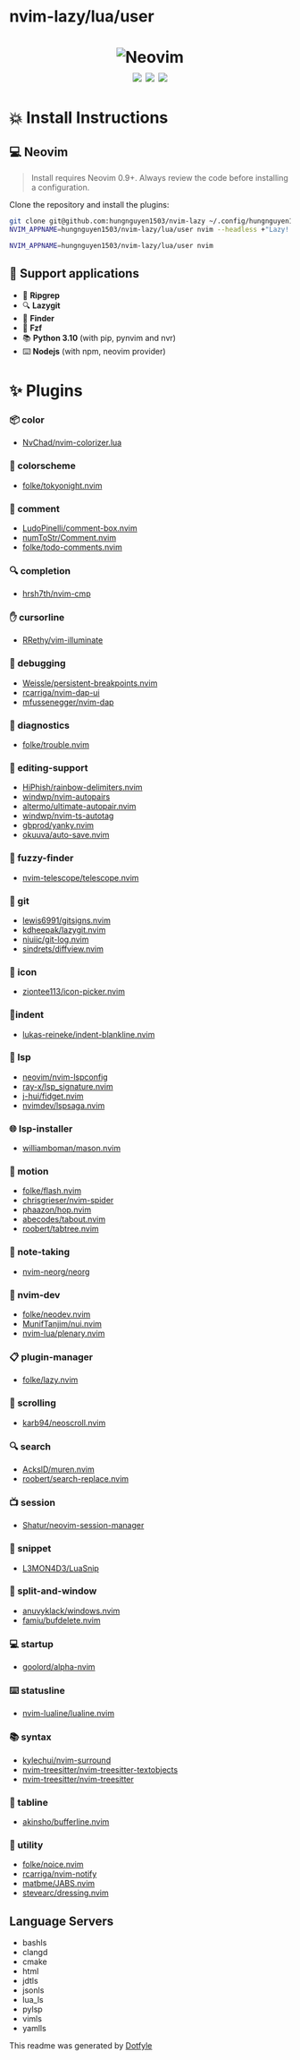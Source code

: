 # nvim-lazy/lua/user

<h1 align="center">
    <img src="https://raw.githubusercontent.com/neovim/neovim.github.io/master/logos/neovim-logo-300x87.png" alt="Neovim"><br>
    <a href="https://dotfyle.com/hungnguyen1503/nvim-lazy-lua-user"><img src="https://dotfyle.com/hungnguyen1503/nvim-lazy-lua-user/badges/plugins?style=social" /></a>
    <a href="https://dotfyle.com/hungnguyen1503/nvim-lazy-lua-user"><img src="https://dotfyle.com/hungnguyen1503/nvim-lazy-lua-user/badges/leaderkey?style=social" /></a>
    <a href="https://dotfyle.com/hungnguyen1503/nvim-lazy-lua-user"><img src="https://dotfyle.com/hungnguyen1503/nvim-lazy-lua-user/badges/plugin-manager?style=social" /></a>
</h1>


# 💥 Install Instructions

## 💻 Neovim
 > Install requires Neovim 0.9+. Always review the code before installing a configuration.

Clone the repository and install the plugins:

```sh
git clone git@github.com:hungnguyen1503/nvim-lazy ~/.config/hungnguyen1503/nvim-lazy
NVIM_APPNAME=hungnguyen1503/nvim-lazy/lua/user nvim --headless +"Lazy! sync" +qa
```

```sh
NVIM_APPNAME=hungnguyen1503/nvim-lazy/lua/user nvim
```
## 💅 Support applications
- 🌅 **Ripgrep**
- 🔍 **Lazygit**
- 🌈 **Finder**
- 📝 **Fzf**
- 📚 **Python 3.10** (with pip, pynvim and nvr)
- ⌨️ **Nodejs** (with npm, neovim provider)

# ✨ Plugins

### 📦 color

+ [NvChad/nvim-colorizer.lua](https://dotfyle.com/plugins/NvChad/nvim-colorizer.lua)
### 🎨 colorscheme

+ [folke/tokyonight.nvim](https://dotfyle.com/plugins/folke/tokyonight.nvim)
### 💅 comment

+ [LudoPinelli/comment-box.nvim](https://dotfyle.com/plugins/LudoPinelli/comment-box.nvim)
+ [numToStr/Comment.nvim](https://dotfyle.com/plugins/numToStr/Comment.nvim)
+ [folke/todo-comments.nvim](https://dotfyle.com/plugins/folke/todo-comments.nvim)
### 🔍 completion

+ [hrsh7th/nvim-cmp](https://dotfyle.com/plugins/hrsh7th/nvim-cmp)
### ✋ cursorline

+ [RRethy/vim-illuminate](https://dotfyle.com/plugins/RRethy/vim-illuminate)
### 🐞 debugging

+ [Weissle/persistent-breakpoints.nvim](https://dotfyle.com/plugins/Weissle/persistent-breakpoints.nvim)
+ [rcarriga/nvim-dap-ui](https://dotfyle.com/plugins/rcarriga/nvim-dap-ui)
+ [mfussenegger/nvim-dap](https://dotfyle.com/plugins/mfussenegger/nvim-dap)
### 🔔 diagnostics

+ [folke/trouble.nvim](https://dotfyle.com/plugins/folke/trouble.nvim)
### 🌈 editing-support

+ [HiPhish/rainbow-delimiters.nvim](https://dotfyle.com/plugins/HiPhish/rainbow-delimiters.nvim)
+ [windwp/nvim-autopairs](https://dotfyle.com/plugins/windwp/nvim-autopairs)
+ [altermo/ultimate-autopair.nvim](https://dotfyle.com/plugins/altermo/ultimate-autopair.nvim)
+ [windwp/nvim-ts-autotag](https://dotfyle.com/plugins/windwp/nvim-ts-autotag)
+ [gbprod/yanky.nvim](https://dotfyle.com/plugins/gbprod/yanky.nvim)
+ [okuuva/auto-save.nvim](https://dotfyle.com/plugins/okuuva/auto-save.nvim)
### 🔭 fuzzy-finder

+ [nvim-telescope/telescope.nvim](https://dotfyle.com/plugins/nvim-telescope/telescope.nvim)
### 🚀 git

+ [lewis6991/gitsigns.nvim](https://dotfyle.com/plugins/lewis6991/gitsigns.nvim)
+ [kdheepak/lazygit.nvim](https://dotfyle.com/plugins/kdheepak/lazygit.nvim)
+ [niuiic/git-log.nvim](https://dotfyle.com/plugins/niuiic/git-log.nvim)
+ [sindrets/diffview.nvim](https://dotfyle.com/plugins/sindrets/diffview.nvim)
### 🦄 icon

+ [ziontee113/icon-picker.nvim](https://dotfyle.com/plugins/ziontee113/icon-picker.nvim)
### 🌳indent

+ [lukas-reineke/indent-blankline.nvim](https://dotfyle.com/plugins/lukas-reineke/indent-blankline.nvim)
### 🐰 lsp

+ [neovim/nvim-lspconfig](https://dotfyle.com/plugins/neovim/nvim-lspconfig)
+ [ray-x/lsp_signature.nvim](https://dotfyle.com/plugins/ray-x/lsp_signature.nvim)
+ [j-hui/fidget.nvim](https://dotfyle.com/plugins/j-hui/fidget.nvim)
+ [nvimdev/lspsaga.nvim](https://dotfyle.com/plugins/nvimdev/lspsaga.nvim)
### 🌐 lsp-installer

+ [williamboman/mason.nvim](https://dotfyle.com/plugins/williamboman/mason.nvim)
### 📡 motion

+ [folke/flash.nvim](https://dotfyle.com/plugins/folke/flash.nvim)
+ [chrisgrieser/nvim-spider](https://dotfyle.com/plugins/chrisgrieser/nvim-spider)
+ [phaazon/hop.nvim](https://dotfyle.com/plugins/phaazon/hop.nvim)
+ [abecodes/tabout.nvim](https://dotfyle.com/plugins/abecodes/tabout.nvim)
+ [roobert/tabtree.nvim](https://dotfyle.com/plugins/roobert/tabtree.nvim)
### 📓 note-taking

+ [nvim-neorg/neorg](https://dotfyle.com/plugins/nvim-neorg/neorg)
### 📡 nvim-dev

+ [folke/neodev.nvim](https://dotfyle.com/plugins/folke/neodev.nvim)
+ [MunifTanjim/nui.nvim](https://dotfyle.com/plugins/MunifTanjim/nui.nvim)
+ [nvim-lua/plenary.nvim](https://dotfyle.com/plugins/nvim-lua/plenary.nvim)
### 📋 plugin-manager

+ [folke/lazy.nvim](https://dotfyle.com/plugins/folke/lazy.nvim)
### 📜 scrolling

+ [karb94/neoscroll.nvim](https://dotfyle.com/plugins/karb94/neoscroll.nvim)
### 🔍 search

+ [AckslD/muren.nvim](https://dotfyle.com/plugins/AckslD/muren.nvim)
+ [roobert/search-replace.nvim](https://dotfyle.com/plugins/roobert/search-replace.nvim)
### 📺 session

+ [Shatur/neovim-session-manager](https://dotfyle.com/plugins/Shatur/neovim-session-manager)
### 🚥 snippet

+ [L3MON4D3/LuaSnip](https://dotfyle.com/plugins/L3MON4D3/LuaSnip)
### 💅 split-and-window

+ [anuvyklack/windows.nvim](https://dotfyle.com/plugins/anuvyklack/windows.nvim)
+ [famiu/bufdelete.nvim](https://dotfyle.com/plugins/famiu/bufdelete.nvim)
### 💻 startup

+ [goolord/alpha-nvim](https://dotfyle.com/plugins/goolord/alpha-nvim)
### ⌨️ statusline

+ [nvim-lualine/lualine.nvim](https://dotfyle.com/plugins/nvim-lualine/lualine.nvim)
### 📚 syntax

+ [kylechui/nvim-surround](https://dotfyle.com/plugins/kylechui/nvim-surround)
+ [nvim-treesitter/nvim-treesitter-textobjects](https://dotfyle.com/plugins/nvim-treesitter/nvim-treesitter-textobjects)
+ [nvim-treesitter/nvim-treesitter](https://dotfyle.com/plugins/nvim-treesitter/nvim-treesitter)
### 🚗 tabline

+ [akinsho/bufferline.nvim](https://dotfyle.com/plugins/akinsho/bufferline.nvim)
### 🎨 utility

+ [folke/noice.nvim](https://dotfyle.com/plugins/folke/noice.nvim)
+ [rcarriga/nvim-notify](https://dotfyle.com/plugins/rcarriga/nvim-notify)
+ [matbme/JABS.nvim](https://dotfyle.com/plugins/matbme/JABS.nvim)
+ [stevearc/dressing.nvim](https://dotfyle.com/plugins/stevearc/dressing.nvim)
## Language Servers

+ bashls
+ clangd
+ cmake
+ html
+ jdtls
+ jsonls
+ lua_ls
+ pylsp
+ vimls
+ yamlls


 This readme was generated by [Dotfyle](https://dotfyle.com)
